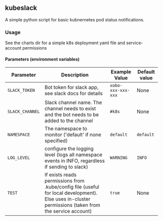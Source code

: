## kubeslack
A simple python script for basic kubnernetes pod status notifications.

### Usage
See the charts dir for a simple k8s deployment yaml file and service-account permissions

#### Parameters (environment variables)

| Parameter         |      Description   | Example Value  |  Default value |
|-------------------|--------------------|----------------|----------------|
| `SLACK_TOKEN`     | Bot token for slack app, see slack docs for details | `xobo-xxx-xxx-xxx` |  None |
| `SLACK_CHANNEL`   | Slack channel name. The channel needs to exist and the bot needs to be added to the channel |`#k8s` |  None |
| `NAMESPACE`       | The namespace to monitor ('default' if none specified) | `default` | `default` |
| `LOG_LEVEL`       | configure the logging level (logs all namespace events in INFO, regardless if sending to slack) | `WARNING` | `INFO` |
| `TEST`            | If exists reads permissions from .kube/config file (useful for local development). Else uses in-cluster permissions (taken from the service account) | `true` | None |

